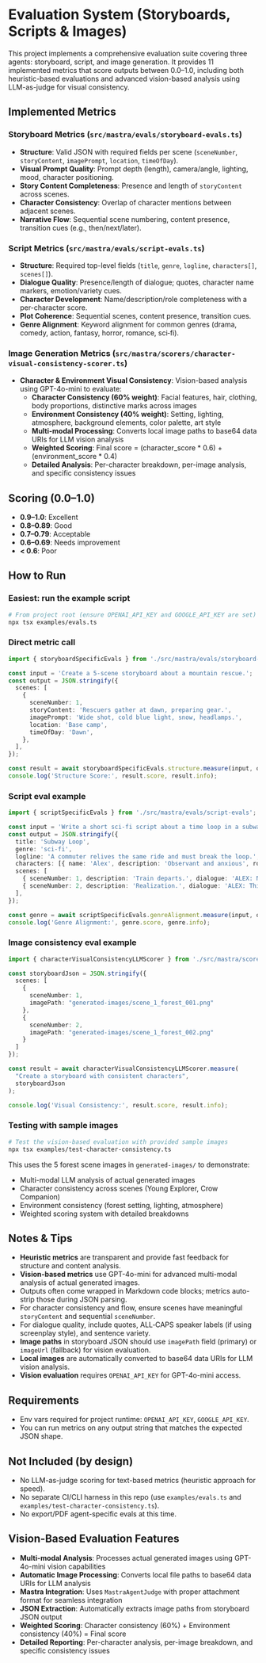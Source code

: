 # Evaluation System (Storyboards, Scripts & Images)

This project implements a comprehensive evaluation suite covering three agents: storyboard, script, and image generation. It provides 11 implemented metrics that score outputs between 0.0–1.0, including both heuristic-based evaluations and advanced vision-based analysis using LLM-as-judge for visual consistency.

## Implemented Metrics

### Storyboard Metrics (`src/mastra/evals/storyboard-evals.ts`)
- **Structure**: Valid JSON with required fields per scene (`sceneNumber`, `storyContent`, `imagePrompt`, `location`, `timeOfDay`).
- **Visual Prompt Quality**: Prompt depth (length), camera/angle, lighting, mood, character positioning.
- **Story Content Completeness**: Presence and length of `storyContent` across scenes.
- **Character Consistency**: Overlap of character mentions between adjacent scenes.
- **Narrative Flow**: Sequential scene numbering, content presence, transition cues (e.g., then/next/later).

### Script Metrics (`src/mastra/evals/script-evals.ts`)
- **Structure**: Required top-level fields (`title`, `genre`, `logline`, `characters[]`, `scenes[]`).
- **Dialogue Quality**: Presence/length of dialogue; quotes, character name markers, emotion/variety cues.
- **Character Development**: Name/description/role completeness with a per-character score.
- **Plot Coherence**: Sequential scenes, content presence, transition cues.
- **Genre Alignment**: Keyword alignment for common genres (drama, comedy, action, fantasy, horror, romance, sci‑fi).

### Image Generation Metrics (`src/mastra/scorers/character-visual-consistency-scorer.ts`)
- **Character & Environment Visual Consistency**: Vision-based analysis using GPT-4o-mini to evaluate:
  - **Character Consistency (60% weight)**: Facial features, hair, clothing, body proportions, distinctive marks across images
  - **Environment Consistency (40% weight)**: Setting, lighting, atmosphere, background elements, color palette, art style
  - **Multi-modal Processing**: Converts local image paths to base64 data URIs for LLM vision analysis
  - **Weighted Scoring**: Final score = (character_score * 0.6) + (environment_score * 0.4)
  - **Detailed Analysis**: Per-character breakdown, per-image analysis, and specific consistency issues

## Scoring (0.0–1.0)
- **0.9–1.0**: Excellent
- **0.8–0.89**: Good
- **0.7–0.79**: Acceptable
- **0.6–0.69**: Needs improvement
- **< 0.6**: Poor

## How to Run

### Easiest: run the example script
```bash
# From project root (ensure OPENAI_API_KEY and GOOGLE_API_KEY are set)
npx tsx examples/evals.ts
```

### Direct metric call
```ts
import { storyboardSpecificEvals } from './src/mastra/evals/storyboard-evals';

const input = 'Create a 5-scene storyboard about a mountain rescue.';
const output = JSON.stringify({
  scenes: [
    {
      sceneNumber: 1,
      storyContent: 'Rescuers gather at dawn, preparing gear.',
      imagePrompt: 'Wide shot, cold blue light, snow, headlamps.',
      location: 'Base camp',
      timeOfDay: 'Dawn',
    },
  ],
});

const result = await storyboardSpecificEvals.structure.measure(input, output);
console.log('Structure Score:', result.score, result.info);
```

### Script eval example
```ts
import { scriptSpecificEvals } from './src/mastra/evals/script-evals';

const input = 'Write a short sci-fi script about a time loop in a subway.';
const output = JSON.stringify({
  title: 'Subway Loop',
  genre: 'sci-fi',
  logline: 'A commuter relives the same ride and must break the loop.',
  characters: [{ name: 'Alex', description: 'Observant and anxious', role: 'Protagonist' }],
  scenes: [
    { sceneNumber: 1, description: 'Train departs.', dialogue: 'ALEX: Not again...' },
    { sceneNumber: 2, description: 'Realization.', dialogue: 'ALEX: This is repeating.' },
  ],
});

const genre = await scriptSpecificEvals.genreAlignment.measure(input, output);
console.log('Genre Alignment:', genre.score, genre.info);
```

### Image consistency eval example
```ts
import { characterVisualConsistencyLLMScorer } from './src/mastra/scorers/character-visual-consistency-scorer';

const storyboardJson = JSON.stringify({
  scenes: [
    {
      sceneNumber: 1,
      imagePath: "generated-images/scene_1_forest_001.png"
    },
    {
      sceneNumber: 2, 
      imagePath: "generated-images/scene_1_forest_002.png"
    }
  ]
});

const result = await characterVisualConsistencyLLMScorer.measure(
  "Create a storyboard with consistent characters",
  storyboardJson
);

console.log('Visual Consistency:', result.score, result.info);
```

### Testing with sample images
```bash
# Test the vision-based evaluation with provided sample images
npx tsx examples/test-character-consistency.ts
```

This uses the 5 forest scene images in `generated-images/` to demonstrate:
- Multi-modal LLM analysis of actual generated images
- Character consistency across scenes (Young Explorer, Crow Companion)  
- Environment consistency (forest setting, lighting, atmosphere)
- Weighted scoring system with detailed breakdowns

## Notes & Tips
- **Heuristic metrics** are transparent and provide fast feedback for structure and content analysis.
- **Vision-based metrics** use GPT-4o-mini for advanced multi-modal analysis of actual generated images.
- Outputs often come wrapped in Markdown code blocks; metrics auto-strip those during JSON parsing.
- For character consistency and flow, ensure scenes have meaningful `storyContent` and sequential `sceneNumber`.
- For dialogue quality, include quotes, ALL‑CAPS speaker labels (if using screenplay style), and sentence variety.
- **Image paths** in storyboard JSON should use `imagePath` field (primary) or `imageUrl` (fallback) for vision evaluation.
- **Local images** are automatically converted to base64 data URIs for LLM vision analysis.
- **Vision evaluation** requires `OPENAI_API_KEY` for GPT-4o-mini access.

## Requirements
- Env vars required for project runtime: `OPENAI_API_KEY`, `GOOGLE_API_KEY`.
- You can run metrics on any output string that matches the expected JSON shape.

## Not Included (by design)
- No LLM-as-judge scoring for text-based metrics (heuristic approach for speed).
- No separate CI/CLI harness in this repo (use `examples/evals.ts` and `examples/test-character-consistency.ts`).
- No export/PDF agent-specific evals at this time.

## Vision-Based Evaluation Features
- **Multi-modal Analysis**: Processes actual generated images using GPT-4o-mini vision capabilities
- **Automatic Image Processing**: Converts local file paths to base64 data URIs for LLM analysis
- **Mastra Integration**: Uses `MastraAgentJudge` with proper attachment format for seamless integration
- **JSON Extraction**: Automatically extracts image paths from storyboard JSON output
- **Weighted Scoring**: Character consistency (60%) + Environment consistency (40%) = Final score
- **Detailed Reporting**: Per-character analysis, per-image breakdown, and specific consistency issues
